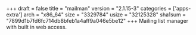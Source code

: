 +++
draft = false
title = "mailman"
version = "2.1.15-3"
categories = ['apps-extra']
arch = "x86_64"
size = "3329784"
usize = "32125328"
sha1sum = "7899d1b7fd6fc714db8bfeb1a4aff9a046e5be12"
+++
Mailing list manager with built in web access.